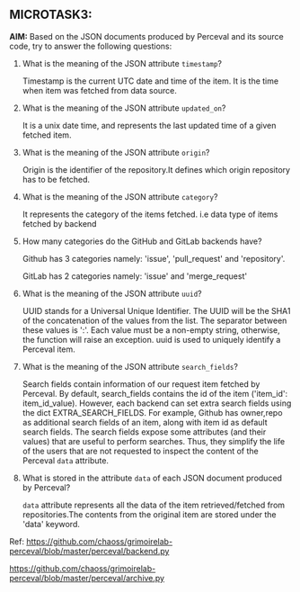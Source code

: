 ## MICROTASK3:


**AIM:** Based on the JSON documents produced by Perceval and its source code, try to answer the following questions:


1. What is the meaning of the JSON attribute `timestamp`?
	
	Timestamp is the current UTC date and time of the item. It is the time when item was fetched from data source. 

2. What is the meaning of the JSON attribute `updated_on`?

	It is a unix date time, and represents the last updated time of a given fetched item.

3. What is the meaning of the JSON attribute ```origin```?

	Origin is the identifier of the repository.It defines which origin repository has to be fetched.

4. What is the meaning of the JSON attribute ```category```?
	
	It represents the category of the items fetched. i.e data type of items fetched by backend 

5. How many categories do the GitHub and GitLab backends have?

	Github has 3 categories namely: 'issue', 'pull_request' and 'repository'.

	GitLab has 2 categories namely: 'issue' and 'merge_request'

6. What is the meaning of the JSON attribute ```uuid```?
	
	UUID stands for a Universal Unique Identifier.
	The UUID will be the SHA1 of the concatenation of the values
    from the list. The separator between these values is ':'.
    Each value must be a non-empty string, otherwise, the function
    will raise an exception. uuid is used to uniquely identify a Perceval item.


7. What is the meaning of the JSON attribute ```search_fields```?
	
	Search fields contain information of our request item fetched by Perceval. By default, search_fields contains the id of the item ('item_id': item_id_value). However, each backend can set extra search fields using the dict EXTRA_SEARCH_FIELDS. For example, Github has owner,repo as additional search fields of an item, along with item id as default search fields.
	The search fields expose some attributes (and their values) that are useful to perform searches. Thus, they simplify the life of the users that are not requested to inspect the content of the Perceval `data` attribute.

8. What is stored in the attribute ```data``` of each JSON document produced by Perceval?
	
	`data` attribute represents all the data of the item retrieved/fetched from repositories.The contents from the original item are stored under the 'data' keyword.

Ref: 
https://github.com/chaoss/grimoirelab-perceval/blob/master/perceval/backend.py

https://github.com/chaoss/grimoirelab-perceval/blob/master/perceval/archive.py

